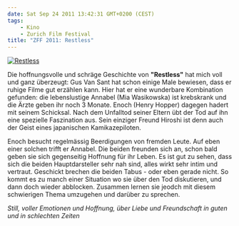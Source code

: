 ```yaml
---
date: Sat Sep 24 2011 13:42:31 GMT+0200 (CEST)
tags:
    - Kino
    - Zurich Film Festival
title: "ZFF 2011: Restless"
---
```



[![Restless](http://media.tumblr.com/tumblr_ls0xusJKAA1qa2z4q.jpg "Restless")](http://www.zurichfilmfestival.org/de/programm/Filme/1796/restless/)

Die hoffnungsvolle und schräge Geschichte von **"Restless"** hat mich
voll und ganz überzeugt: Gus Van Sant hat schon einige Male bewiesen,
dass er ruhige Filme gut erzählen kann. Hier hat er eine wunderbare
Kombination gefunden: die lebenslustige Annabel (Mia Wasikowska) ist
krebskrank und die Ärzte geben ihr noch 3 Monate. Enoch (Henry Hopper)
dagegen hadert mit seinem Schicksal. Nach dem Unfalltod seiner Eltern
übt der Tod auf ihn eine spezielle Faszination aus. Sein einziger Freund
Hiroshi ist denn auch der Geist eines japanischen Kamikazepiloten.

Enoch besucht regelmässig Beerdigungen von fremden Leute. Auf eben einer
solchen trifft er Annabel. Die beiden freunden sich an, schon bald geben
sie sich gegenseitig Hoffnung für ihr Leben. Es ist gut zu sehen, dass
sich die beiden Hauptdarsteller sehr nah sind, alles wirkt sehr intim
und vertraut. Geschickt brechen die beiden Tabus - oder eben gerade
nicht. So kommt es zu manch einer Situation wo sie über den Tod
diskutieren, und dann doch wieder abblocken. Zusammen lernen sie jeodch
mit diesem schwierigen Thema umzugehen und darüber zu sprechen.

*Still, voller Emotionen und Hoffnung, über Liebe und Freundschaft in
guten und in schlechten Zeiten*

